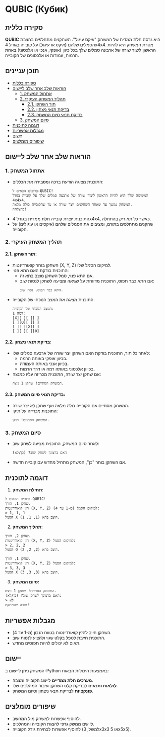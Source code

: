 # QUBIC (Кубик)

## סקירה כללית

**QUBIC** היא גרסה תלת ממדית של המשחק "איקס עיגול". השחקנים מתחלפים בהצבת הסמלים שלהם (איקס או עיגול) על קובייה בגודל 4x4x4. מטרת המשחק היא להיות הראשון ליצור שורה של ארבעה סמלים שלך בכל כיוון (אופקי, אנכי או אלכסוני) באחת הרמות, עמודות או אלכסונים של הקובייה.

## תוכן עניינים

- [סקירה כללית](#סקירה-כללית)
- [הוראות שלב אחר שלב ליישום](#הוראות-שלב-אחר-שלב-ליישום)
    - [1. אתחול המשחק](#1-אתחול-המשחק)
    - [2. תהליך המשחק העיקרי](#2-תהליך-המשחק-העיקרי)
        - [2.1. תור השחקן](#21-תור-השחקן)
        - [2.2. בדיקת תנאי ניצחון](#22-בדיקת-תנאי-ניצחון)
        - [2.3. בדיקת תנאי סיום המשחק](#23-בדיקת-תנאי-סיום-המשחק)
    - [3. סיום המשחק](#3-סיום-המשחק)
- [דוגמה לתוכנית](#דוגמה-לתוכנית)
- [מגבלות אפשריות](#מגבלות-אפשריות)
- [יישום](#יישום)
- [שיפורים מומלצים](#שיפורים-מומלצים)

## הוראות שלב אחר שלב ליישום

### 1. אתחול המשחק

- התוכנית מציגה הודעת ברכה ומסבירה את הכללים:
  ```
  ברוכים הבאים ל-QUBIC!
  המשימה שלך היא להיות הראשון ליצור שורה של ארבעה סמלים שלך על קובייה בגודל 4x4x4.
  המשחק נמשך עד שאחד השחקנים יוצר שורה או עד שהקובייה כולה מלאה.
  בהצלחה!
  ```
- התוכנית יוצרת קובייה תלת ממדית בגודל 4x4x4, כאשר כל תא ריק בהתחלה.
- שחקנים מתחלפים בתורם, ומציבים את הסמלים שלהם (איקסים או עיגולים) על הקובייה.

### 2. תהליך המשחק העיקרי

#### 2.1. תור השחקן:
- השחקן בוחר קואורדינטות (X, Y, Z) למיקום הסמל שלו.
- התוכנית בודקת האם התא פנוי:
    - אם התא פנוי, סמל השחקן מוצב בתא זה.
    - אם התא כבר תפוס, התוכנית מדווחת על שגיאה ומציעה לשחקן לנסות שוב:
      ```
      התא כבר תפוס. נסה שוב.
      ```
- התוכנית מציגה את המצב הנוכחי של הקובייה:
  ```
  המצב הנוכחי של הקובייה:
  רמה 1:
  [X][ ][ ][ ]
  [ ][O][ ][ ]
  [ ][ ][X][ ]
  [ ][ ][ ][O]
  ```

#### 2.2. בדיקת תנאי ניצחון:
- לאחר כל תור, התוכנית בודקת האם השחקן יצר שורה של ארבעה סמלים שלו:
    - בכיוון אופקי באותה הרמה.
    - בכיוון אנכי באותה העמודה.
    - בכיוון אלכסוני באותה רמה או דרך הרמות.
- אם שחקן יצר שורה, התוכנית מכריזה עליו כמנצח:
  ```
  המשחק הסתיים! שחקן 1 ניצח.
  ```

#### 2.3. בדיקת תנאי סיום המשחק:
- המשחק מסתיים אם הקובייה כולה מלאה ואף שחקן לא יצר שורה.
- התוכנית מכריזה על תיקו:
  ```
  המשחק הסתיים! תיקו.
  ```

### 3. סיום המשחק
- לאחר סיום המשחק, התוכנית מציעה לשחק שוב:
  ```
  האם ברצונך לשחק שוב? (כן/לא)
  ```
- אם השחקן בוחר "כן", המשחק מתחיל מחדש עם קובייה חדשה.

## דוגמה לתוכנית

1. **תחילת המשחק:**
  ```
  ברוכים הבאים ל-QUBIC!
  שחקן 1, תורך.
  הזן קואורדינטות (X, Y, Z) למיקום הסמל (מ-1 עד 4):
  > 1, 1, 1
  הסמל X הוצב בתא (1, 1, 1).
  ```

2. **תהליך המשחק:**
  ```
  שחקן 2, תורך.
  הזן קואורדינטות (X, Y, Z) למיקום הסמל:
  > 2, 2, 2
  הסמל O הוצב בתא (2, 2, 2).

  שחקן 1, תורך.
  הזן קואורדינטות (X, Y, Z) למיקום הסמל:
  > 3, 3, 3
  הסמל X הוצב בתא (3, 3, 3).
  ```

3. **סיום המשחק:**
  ```
  המשחק הסתיים! שחקן 1 ניצח.
  האם ברצונך לשחק שוב? (כן/לא):
  > לא
  תודה ששיחקת!
  ```

## מגבלות אפשריות
- השחקן חייב להזין קואורדינטות בטווח הנכון (מ-1 עד 4).
- התוכנית חייבת לטפל בקלט שגוי ולהציע לנסות שוב.
- תאים לא יכולים להיות תפוסים מחדש.

## יישום
המשחק ניתן ליישום ב-Python באמצעות היכולות הבאות:
- **מערכים תלת ממדיים** לייצוג הקובייה ומצבה.
- **לולאות ותנאים** לבדיקת קלט השחקן ועיבוד המהלכים שלו.
- **פונקציות** לבדיקת תנאי ניצחון וסיום המשחק.

## שיפורים מומלצים
- להוסיף אפשרות למשחק מול המחשב.
- ליישם ממשק גרפי להצגת הקובייה והמהלכים.
- להוסיף אפשרות לבחירת גודל הקובייה (למשל, 3x3x3 או 5x5x5).
